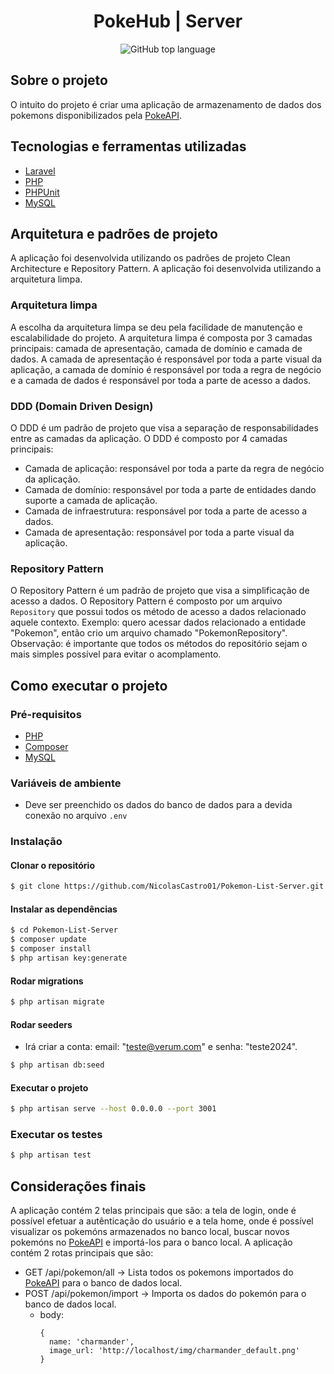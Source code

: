 <h1 align="center">PokeHub | Server</h1>

<p align="center" margin-top="25px" >
  <img alt="GitHub top language" src="https://img.shields.io/github/languages/top/NicolasCastro01/Pokemon-List-Server?color=purple">
</p>

## Sobre o projeto

O intuito do projeto é criar uma aplicação de armazenamento de dados dos pokemons disponibilizados pela [PokeAPI](https://pokeapi.co).

## Tecnologias e ferramentas utilizadas

- [Laravel](https://laravel.com/docs/10.x/)
- [PHP](https://www.php.net)
- [PHPUnit](https://phpunit.de)
- [MySQL](https://www.mysql.com)

## Arquitetura e padrões de projeto

A aplicação foi desenvolvida utilizando os padrões de projeto Clean Architecture e Repository Pattern. A aplicação foi desenvolvida utilizando a arquitetura limpa.

### Arquitetura limpa

A escolha da arquitetura limpa se deu pela facilidade de manutenção e escalabilidade do projeto. A arquitetura limpa é composta por 3 camadas principais: camada de apresentação, camada de domínio e camada de dados. A camada de apresentação é responsável por toda a parte visual da aplicação, a camada de domínio é responsável por toda a regra de negócio e a camada de dados é responsável por toda a parte de acesso a dados.

### DDD (Domain Driven Design)

O DDD é um padrão de projeto que visa a separação de responsabilidades entre as camadas da aplicação. O DDD é composto por 4 camadas principais:

- Camada de aplicação: responsável por toda a parte da regra de negócio da aplicação.
- Camada de domínio: responsável por toda a parte de entidades dando suporte a camada de aplicação.
- Camada de infraestrutura: responsável por toda a parte de acesso a dados.
- Camada de apresentação: responsável por toda a parte visual da aplicação.

### Repository Pattern

O Repository Pattern é um padrão de projeto que visa a simplificação de acesso a dados. O Repository Pattern é composto por um arquivo `Repository` que possui todos os método de acesso a dados relacionado aquele contexto. Exemplo: quero acessar dados relacionado a entidade "Pokemon", então crio um arquivo chamado "PokemonRepository". Observação: é importante que todos os métodos do repositório sejam o mais simples possível para evitar o acomplamento.


## Como executar o projeto

### Pré-requisitos

- [PHP](https://www.php.net)
- [Composer](https://getcomposer.org/download/)
- [MySQL](https://www.mysql.com)

### Variáveis de ambiente
- Deve ser preenchido os dados do banco de dados para a devida conexão no arquivo `.env`

### Instalação

#### Clonar o repositório

```bash
$ git clone https://github.com/NicolasCastro01/Pokemon-List-Server.git
```

#### Instalar as dependências

```bash
$ cd Pokemon-List-Server
$ composer update
$ composer install
$ php artisan key:generate
```

#### Rodar migrations
```bash
$ php artisan migrate
```

#### Rodar seeders
- Irá criar a conta: email: "teste@verum.com" e senha: "teste2024".
```bash
$ php artisan db:seed
```

#### Executar o projeto

```bash
$ php artisan serve --host 0.0.0.0 --port 3001
```

### Executar os testes

```bash
$ php artisan test
```

## Considerações finais

A aplicação contém 2 telas principais que são: a tela de login, onde é possível efetuar a autênticação do usuário e a tela home, onde é possível visualizar os pokemóns armazenados no banco local, buscar novos pokemóns no [PokeAPI](https://pokeapi.co) e importá-los para o banco local.
A aplicação contém 2 rotas principais que são:

- GET /api/pokemon/all -> Lista todos os pokemons importados do [PokeAPI](https://pokeapi.co) para o banco de dados local.
- POST /api/pokemon/import -> Importa os dados do pokemón para o banco de dados local.
  - body: 
    ```
    {
      name: 'charmander',
      image_url: 'http://localhost/img/charmander_default.png'
    }
    ```
